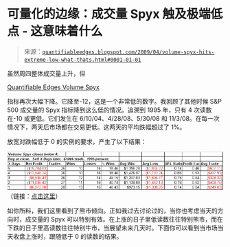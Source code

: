 <!--yml

分类：未分类

date: 2024-05-18 13:23:47

-->

# 可量化的边缘：成交量 Spyx 触及极端低点 - 这意味着什么

> 来源：[`quantifiableedges.blogspot.com/2009/04/volume-spyx-hits-extreme-low-what-thats.html#0001-01-01`](http://quantifiableedges.blogspot.com/2009/04/volume-spyx-hits-extreme-low-what-thats.html#0001-01-01)

虽然周四整体成交量上升，但

[Quantifiable Edges Volume Spyx](http://quantifiableedges.blogspot.com/2008/11/introducing-volume-spyx.html)

指标再次大幅下降。它降至-12，这是一个非常低的数字。我回顾了其他时候 S&P 500 成交量的 Spyx 指标降到这么低的情况。追溯到 1995 年，只有 4 次读数在-10 或更低。它们发生在 6/10/04、4/28/08、5/30/08 和 11/3/08。在每一次情况下，两天后市场都在交易更低。这两天的平均跌幅超过了 1%。

放宽对跌幅低于 0 的实例的要求，产生了以下结果：

![图片](img/15dff497e80a055b0ec80ef8bfca8aff.png)（链接：[点击这里](https://blogger.googleusercontent.com/img/b/R29vZ2xl/AVvXsEhXac_z6vAUFYADSkQdRAoept444tyImVJp2Hnexft5gT8rhC5VsvWEGeVzDhbt_idURbhJh4LWseEXvyunoFLDWMmQ4TfDQboTKQNSR-enZs-hGcVJVUQrPMCapVNthp2ehStTWr1v9To/s1600-h/2009-4-13+png1.PNG)）

如你所料，我们这里看到了熊市倾向。正如我过去讨论过的，当你也考虑当天的方向时，成交量的 Spyx 可以特别有效。在上涨的日子里低读数往往特别熊市，而在下跌的日子里高读数往往特别牛市，当展望未来几天时。下面你可以看到当市场当天收盘上涨时，跟随低于 0 的读数的结果。
